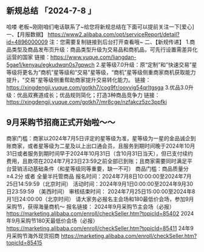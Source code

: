 ## 新规总结 「2024-7-8 」
哈喽 老板~刚刚咱们电话联系了~给您将新规总结在下面可以提前关注一下[爱心]
一、【月报数据】
https://www2.alibaba.com/opt/serviceReport/detail?id=4896000009
注：您需要复制链接到后台打开查看哦~
二、【新规传递】
1.商品类型及商品发布页升级：商品类型升级为交易品和商机品，可先行设置需差异化运营的国家
链接：https://www.yuque.com/liangdan-5gae1/kenyau/egkudwqn0s7gpwch
2.星等级7.0升级：原“定制”和”快速交易”星等级将更名为“商机”星等级和“交易”星等级，“商机”星等级侧重商家商机获取能力提升，"交易”星等级侧重帮助商家提升交易转化能力。
链接：https://xingdengji.yuque.com/gotkh7/cog9fr/oovvig54qrltgsga
3.优品3.0升级：优品双赛道成长；优品规则简化；打造3种商品竞争力
链接：https://xingdengji.yuque.com/gotkh7/mr8cge/nzfakcz5zc3ppfki 


## 9月采购节招商正式开始啦～～

商家门槛：商家以2024年7月5日评定的星等级为准，星等级为一星的金品诚企到账商家，或者星等级为二星及以上出口通会员，且服务到期时间晚于2024年10月31日或者服务到期时间早于2024年10月31日（含10月31日当天），但已支付续约费用，且款项在2024年7月23日23:59之前全部已到账；且商家需要同时满足平台营销活动基础条件（和星等级同等重要，缺一不可）
 商品门槛：商品质量分≥4.2分 或者 全量半托管商品
 报名时间：2024年7月8日10:00:00至2024年7月25日14:59:59（北京时间）
 活动时间：2024年9月1日0:00:00至2024年9月30日23:59:59 （美西时间）
审核结束时间： 2024年7月25日15:00:00至2024年8月1日24:00:00（北京时间）
请大家务必报名主会场和180最低价会场，参加9月采购节，获得海量商机～
报名链接：
2024年9月采购节主会场（必报）
https://marketing.alibaba.com/enroll/checkSeller.htm?topicId=85402
2024年9月采购节180天最低价会场（必报）
https://marketing.alibaba.com/enroll/checkSeller.htm?topicId=85411
24年9月采购节海外现货招商
https://marketing.alibaba.com/enroll/checkSeller.htm?topicId=85415
